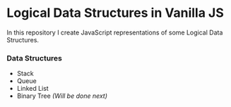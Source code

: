 # Logical Data Structures in Vanilla JS
In this repository I create JavaScript representations of some Logical Data Structures.

### Data Structures
- Stack
- Queue
- Linked List
- Binary Tree _(Will be done next)_ 
